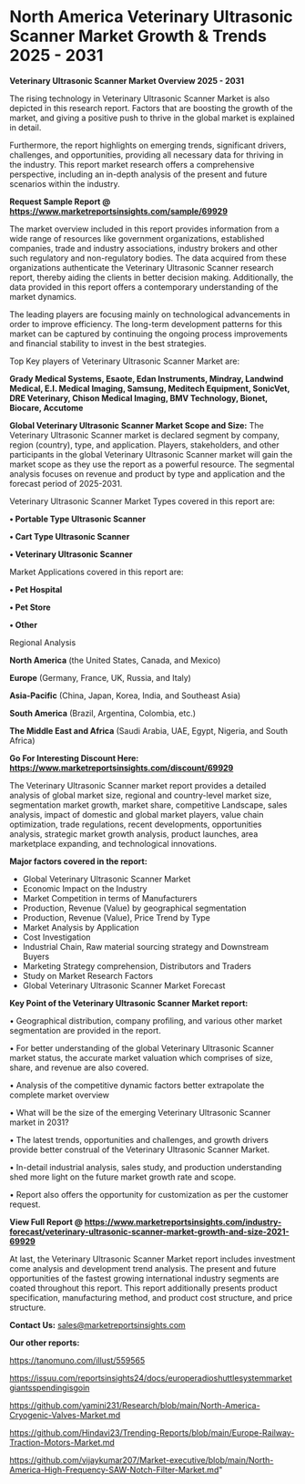 # North America Veterinary Ultrasonic Scanner Market Growth & Trends 2025 - 2031

<Strong> Veterinary Ultrasonic Scanner Market Overview 2025 - 2031</strong>

The rising technology in Veterinary Ultrasonic Scanner Market is also depicted in this research report. Factors that are boosting the growth of the market, and giving a positive push to thrive in the global market is explained in detail.

Furthermore, the report highlights on emerging trends, significant drivers, challenges, and opportunities, providing all necessary data for thriving in the industry. This report market research offers a comprehensive perspective, including an in-depth analysis of the present and future scenarios within the industry.

<strong>Request Sample Report @ <a href=https://www.marketreportsinsights.com/sample/69929>https://www.marketreportsinsights.com/sample/69929</a></strong>

The market overview included in this report provides information from a wide range of resources like government organizations, established companies, trade and industry associations, industry brokers and other such regulatory and non-regulatory bodies. The data acquired from these organizations authenticate the Veterinary Ultrasonic Scanner research report, thereby aiding the clients in better decision making. Additionally, the data provided in this report offers a contemporary understanding of the market dynamics.

The leading players are focusing mainly on technological advancements in order to improve efficiency. The long-term development patterns for this market can be captured by continuing the ongoing process improvements and financial stability to invest in the best strategies.

Top Key players of Veterinary Ultrasonic Scanner Market are:

<strong>Grady Medical Systems, Esaote, Edan Instruments, Mindray, Landwind Medical, E.I. Medical Imaging, Samsung, Meditech Equipment, SonicVet, DRE Veterinary, Chison Medical Imaging, BMV Technology, Bionet, Biocare, Accutome</strong>

<strong><b>Global Veterinary Ultrasonic Scanner Market Scope and Size:</b></strong>
The Veterinary Ultrasonic Scanner market is declared segment by company, region (country), type, and application. Players, stakeholders, and other participants in the global Veterinary Ultrasonic Scanner market will gain the market scope as they use the report as a powerful resource. The segmental analysis focuses on revenue and product by type and application and the forecast period of 2025-2031.

Veterinary Ultrasonic Scanner Market Types covered in this report are:

<strong>• Portable Type Ultrasonic Scanner

• Cart Type Ultrasonic Scanner

• Veterinary Ultrasonic Scanner</strong>

Market Applications covered in this report are:

<strong>• Pet Hospital

• Pet Store

• Other</strong> 

Regional Analysis

<strong>North America</strong> (the United States, Canada, and Mexico)

<strong>Europe</strong> (Germany, France, UK, Russia, and Italy)

<strong>Asia-Pacific</strong> (China, Japan, Korea, India, and Southeast Asia)

<strong>South America</strong> (Brazil, Argentina, Colombia, etc.)

<strong>The Middle East and Africa</strong> (Saudi Arabia, UAE, Egypt, Nigeria, and South Africa)

<strong>Go For Interesting Discount Here: <a href=https://www.marketreportsinsights.com/discount/69929>https://www.marketreportsinsights.com/discount/69929</a></strong>

The Veterinary Ultrasonic Scanner market report provides a detailed analysis of global market size, regional and country-level market size, segmentation market growth, market share, competitive Landscape, sales analysis, impact of domestic and global market players, value chain optimization, trade regulations, recent developments, opportunities analysis, strategic market growth analysis, product launches, area marketplace expanding, and technological innovations.

<strong><b>Major factors covered in the report:</b></strong>
<ul>
  <li>Global Veterinary Ultrasonic Scanner Market </li>
  <li>Economic Impact on the Industry</li>
  <li>Market Competition in terms of Manufacturers</li>
  <li>Production, Revenue (Value) by geographical segmentation</li>
  <li>Production, Revenue (Value), Price Trend by Type</li>
  <li>Market Analysis by Application</li>
  <li>Cost Investigation</li>
  <li>Industrial Chain, Raw material sourcing strategy and Downstream Buyers</li>
  <li>Marketing Strategy comprehension, Distributors and Traders</li>
  <li>Study on Market Research Factors</li>
  <li>Global Veterinary Ultrasonic Scanner Market Forecast</li>
</ul>

<strong><b>Key Point of the Veterinary Ultrasonic Scanner Market report:</b></strong>

• Geographical distribution, company profiling, and various other market segmentation are provided in the report.

• For better understanding of the global Veterinary Ultrasonic Scanner market status, the accurate market valuation which comprises of size, share, and revenue are also covered.

• Analysis of the competitive dynamic factors better extrapolate the complete market overview

• What will be the size of the emerging Veterinary Ultrasonic Scanner market in 2031?

• The latest trends, opportunities and challenges, and growth drivers provide better construal of the Veterinary Ultrasonic Scanner Market.

• In-detail industrial analysis, sales study, and production understanding shed more light on the future market growth rate and scope.

• Report also offers the opportunity for customization as per the customer request.

<strong><b>View Full Report @ <a href=https://www.marketreportsinsights.com/industry-forecast/veterinary-ultrasonic-scanner-market-growth-and-size-2021-69929>https://www.marketreportsinsights.com/industry-forecast/veterinary-ultrasonic-scanner-market-growth-and-size-2021-69929</a></b></strong>


At last, the Veterinary Ultrasonic Scanner Market report includes investment come analysis and development trend analysis. The present and future opportunities of the fastest growing international industry segments are coated throughout this report. This report additionally presents product specification, manufacturing method, and product cost structure, and price structure.

<strong>Contact Us:</strong>
sales@marketreportsinsights.com

<strong>Our other reports:</strong>

<a href=https://tanomuno.com/illust/559565>https://tanomuno.com/illust/559565</a>

<a href=https://issuu.com/reportsinsights24/docs/europeradioshuttlesystemmarketgiantsspendingisgoin>https://issuu.com/reportsinsights24/docs/europeradioshuttlesystemmarketgiantsspendingisgoin</a>

<a href=https://github.com/yamini231/Research/blob/main/North-America-Cryogenic-Valves-Market.md>https://github.com/yamini231/Research/blob/main/North-America-Cryogenic-Valves-Market.md</a>

<a href=https://github.com/Hindavi23/Trending-Reports/blob/main/Europe-Railway-Traction-Motors-Market.md>https://github.com/Hindavi23/Trending-Reports/blob/main/Europe-Railway-Traction-Motors-Market.md</a>

<a href=https://github.com/vijaykumar207/Market-executive/blob/main/North-America-High-Frequency-SAW-Notch-Filter-Market.md>https://github.com/vijaykumar207/Market-executive/blob/main/North-America-High-Frequency-SAW-Notch-Filter-Market.md</a>"
